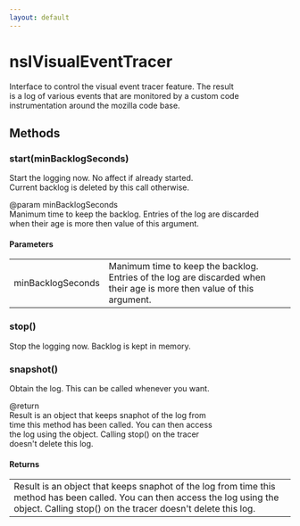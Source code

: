 ```yaml
---
layout: default
---
```


# nsIVisualEventTracer #
  
Interface to control the visual event tracer feature.  The result  
is a log of various events that are monitored by a custom code  
instrumentation around the mozilla code base.  
  

## Methods ##

### start(minBacklogSeconds) ###
  
Start the logging now.  No affect if already started.  
Current backlog is deleted by this call otherwise.  
  
@param minBacklogSeconds  
   Manimum time to keep the backlog.  Entries of the log are discarded  
   when their age is more then value of this argument.  
  

#### Parameters ####

<table>

<tr>
<td>minBacklogSeconds</td>
<td>   Manimum time to keep the backlog.  Entries of the log are discarded  
   when their age is more then value of this argument.  
</td>
</tr>

</table>

### stop() ###
  
Stop the logging now.  Backlog is kept in memory.  
  

### snapshot() ###
  
Obtain the log.  This can be called whenever you want.  
  
@return  
   Result is an object that keeps snaphot of the log from  
   time this method has been called.  You can then access  
   the log using the object.  Calling stop() on the tracer  
   doesn't delete this log.  
  

#### Returns ####

<table>

<tr>
<td>   Result is an object that keeps snaphot of the log from  
   time this method has been called.  You can then access  
   the log using the object.  Calling stop() on the tracer  
   doesn't delete this log.  
</td>
</tr>

</table>
